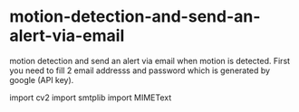 # motion-detection-and-send-an-alert-via-email
 motion detection and send an alert via email when motion is detected. First you need to fill 2 email addresss and password which is generated by google (API key).

import cv2
import smtplib
import MIMEText
